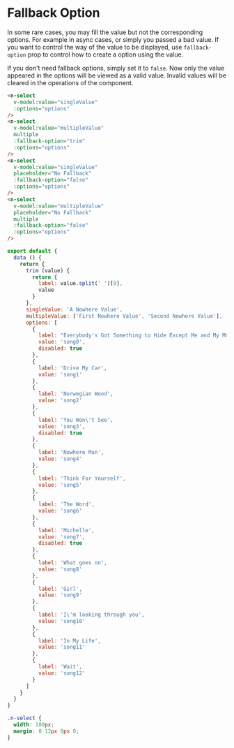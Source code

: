 # Fallback Option
In some rare cases, you may fill the value but not the corresponding options. For example in async cases, or simply you passed a bad value. If you want to control the way of the value to be displayed, use `fallback-option` prop to control how to create a option using the value.

If you don't need fallback options, simply set it to `false`. Now only the value appeared in the options will be viewed as a valid value. Invalid values will be cleared in the operations of the component.
```html
<n-select
  v-model:value="singleValue"
  :options="options"
/>
<n-select
  v-model:value="multipleValue"
  multiple
  :fallback-option="trim"
  :options="options"
/>
<n-select
  v-model:value="singleValue"
  placeholder="No Fallback"
  :fallback-option="false"
  :options="options"
/>
<n-select
  v-model:value="multipleValue"
  placeholder="No Fallback"
  multiple
  :fallback-option="false"
  :options="options"
/>
```
```js
export default {
  data () {
    return {
      trim (value) {
        return {
          label: value.split(' ')[0],
          value
        }
      },
      singleValue: 'A Nowhere Value',
      multipleValue: ['First Nowhere Value', 'Second Nowhere Value'],
      options: [
        {
          label: "Everybody's Got Something to Hide Except Me and My Monkey",
          value: 'song0',
          disabled: true
        },
        {
          label: 'Drive My Car',
          value: 'song1'
        },
        {
          label: 'Norwegian Wood',
          value: 'song2'
        },
        {
          label: 'You Won\'t See',
          value: 'song3',
          disabled: true
        },
        {
          label: 'Nowhere Man',
          value: 'song4'
        },
        {
          label: 'Think For Yourself',
          value: 'song5'
        },
        {
          label: 'The Word',
          value: 'song6'
        },
        {
          label: 'Michelle',
          value: 'song7',
          disabled: true
        },
        {
          label: 'What goes on',
          value: 'song8'
        },
        {
          label: 'Girl',
          value: 'song9'
        },
        {
          label: 'I\'m looking through you',
          value: 'song10'
        },
        {
          label: 'In My Life',
          value: 'song11'
        },
        {
          label: 'Wait',
          value: 'song12'
        }
      ]
    }
  }
}
```
```css
.n-select {
  width: 180px;
  margin: 0 12px 8px 0;
}
```